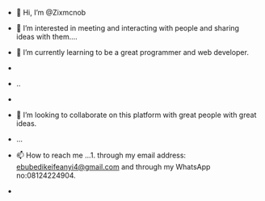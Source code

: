 - 👋 Hi, I’m @Zixmcnob
- 👀 I’m interested in meeting and interacting with people and sharing ideas with them....
- 🌱 I’m currently learning to be a great programmer and web developer.
- 
  
- ..
- 
- 💞️ I’m looking to collaborate on this platform with great people with great ideas.
-  ...
- 📫 How to reach me ...1. through my email address: ebubedikeifeanyi4@gmail.com and through my WhatsApp no:08124224904.
- 

<!---
Zixmcnob/Zixmcnob is a ✨ special ✨ repository because its `README.md` (this file) appears on your GitHub profile.
You can click the Preview link to take a look at your changes.
--->
